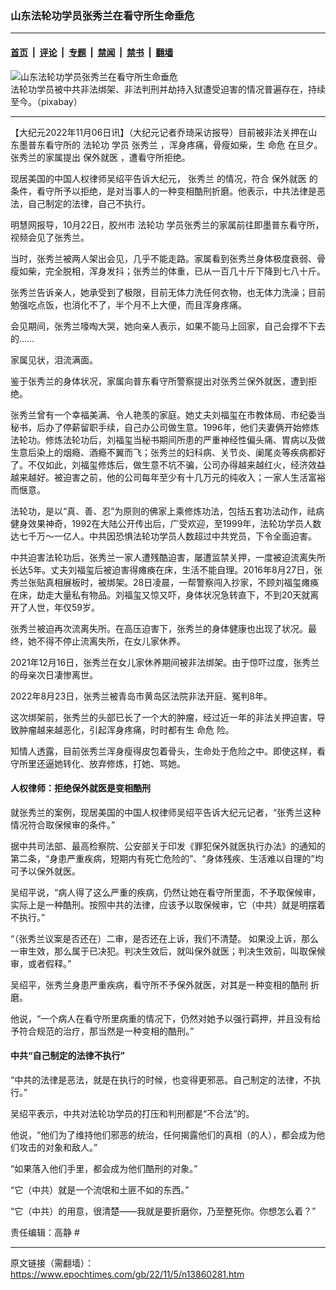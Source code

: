 ### 山东法轮功学员张秀兰在看守所生命垂危

---

#### [首页](../../../..?n13860281) &nbsp;|&nbsp; [评论](../../../../../epoch-comment?n13860281) &nbsp;|&nbsp; [专题](../../../../../epoch-special?n13860281) &nbsp;|&nbsp; [禁闻](../../../../../epoch-news?n13860281) &nbsp;|&nbsp; [禁书](../../../../../books?n13860281) &nbsp;|&nbsp; [翻墙](https://github.com/gfw-breaker/nogfw/blob/master/README.md?n13860281)


<div><img alt="山东法轮功学员张秀兰在看守所生命垂危" class="attachment-djy_600_400 size-djy_600_400 wp-post-image" src="https://i.epochtimes.com/assets/uploads/2021/12/id13417399-pixabay-600x400.jpg"/>
<div class="caption">
 法轮功学员被中共非法绑架、非法判刑并劫持入狱遭受迫害的情况普遍存在，持续至今。（pixabay）
</div></div><hr/><div class="post_content" id="artbody" itemprop="articleBody">
 <!-- article content begin -->
 <p>
  【大纪元2022年11月06日讯】（大纪元记者乔琦采访报导）目前被非法关押在山东墨普东看守所的
  <ok href="https://www.epochtimes.com/gb/tag/%E6%B3%95%E8%BD%AE%E5%8A%9F.html">
   法轮功
  </ok>
  学员
  <ok href="https://www.epochtimes.com/gb/tag/%E5%BC%A0%E7%A7%80%E5%85%B0.html">
   张秀兰
  </ok>
  ，浑身疼痛，骨瘦如柴，生
  <ok href="https://www.epochtimes.com/gb/tag/%E5%91%BD%E5%8D%B1.html">
   命危
  </ok>
  在旦夕。张秀兰的家属提出
  <ok href="https://www.epochtimes.com/gb/tag/%E4%BF%9D%E5%A4%96%E5%B0%B1%E5%8C%BB.html">
   保外就医
  </ok>
  ，遭看守所拒绝。
 </p>
 <p>
  现居美国的中国人权律师吴绍平告诉大纪元，
  <ok href="https://www.epochtimes.com/gb/tag/%E5%BC%A0%E7%A7%80%E5%85%B0.html">
   张秀兰
  </ok>
  的情况，符合
  <ok href="https://www.epochtimes.com/gb/tag/%E4%BF%9D%E5%A4%96%E5%B0%B1%E5%8C%BB.html">
   保外就医
  </ok>
  的条件，看守所予以拒绝，是对当事人的一种变相酷刑折磨。他表示，中共法律是恶法，自己制定的法律，自己不执行。
 </p>
 <p>
  明慧网报导，10月22日，胶州市
  <ok href="https://www.epochtimes.com/gb/tag/%E6%B3%95%E8%BD%AE%E5%8A%9F.html">
   法轮功
  </ok>
  学员张秀兰的家属前往即墨普东看守所，视频会见了张秀兰。
 </p>
 <p>
  当时，张秀兰被两人架出会见，几乎不能走路。家属看到张秀兰身体极度衰弱、骨瘦如柴，完全脱相，浑身发抖；张秀兰的体重，已从一百几十斤下降到七八十斤。
 </p>
 <p>
  张秀兰告诉亲人，她承受到了极限，目前无体力洗任何衣物，也无体力洗澡；目前勉强吃点饭，也消化不了，半个月不上大便，而且浑身疼痛。
 </p>
 <p>
  会见期间，张秀兰嚎啕大哭，她向亲人表示，如果不能马上回家，自己会撑不下去的……
 </p>
 <p>
  家属见状，泪流满面。
 </p>
 <p>
  鉴于张秀兰的身体状况，家属向普东看守所警察提出对张秀兰保外就医，遭到拒绝。
 </p>
 <p>
  张秀兰曾有一个幸福美满、令人艳羡的家庭。她丈夫刘福玺在市教体局、市纪委当秘书，后办了停薪留职手续，自己办公司做生意。1996年，他们夫妻俩开始修炼法轮功。修炼法轮功后，刘福玺当秘书期间所患的严重神经性偏头痛、胃病以及做生意后染上的烟瘾、酒瘾不翼而飞；张秀兰的妇科病、关节炎、阑尾炎等疾病都好了。不仅如此，刘福玺修炼后，做生意不坑不骗，公司办得越来越红火，经济效益越来越好。被迫害之前，他的公司每年至少有十几万元的纯收入；一家人生活富裕而惬意。
 </p>
 <p>
  法轮功，是以“真、善、忍”为原则的佛家上乘修炼功法，包括五套功法动作，祛病健身效果神奇，1992在大陆公开传出后，广受欢迎，至1999年，法轮功学员人数达七千万～一亿人。中共因恐惧法轮功学员人数超过中共党员，下令全面迫害。
 </p>
 <p>
  中共迫害法轮功后，张秀兰一家人遭残酷迫害，屡遭监禁关押，一度被迫流离失所长达5年。丈夫刘福玺后被迫害得瘫痪在床，生活不能自理。2016年8月27日，张秀兰张贴真相展板时，被绑架。28日凌晨，一帮警察闯入抄家，不顾刘福玺瘫痪在床，劫走大量私有物品。刘福玺又惊又吓，身体状况急转直下，不到20天就离开了人世，年仅59岁。
 </p>
 <p>
  张秀兰被迫再次流离失所。在高压迫害下，张秀兰的身体健康也出现了状况。最终，她不得不停止流离失所，在女儿家休养。
 </p>
 <p>
  2021年12月16日，张秀兰在女儿家休养期间被非法绑架。由于惊吓过度，张秀兰的母亲次日凄惨离世。
 </p>
 <p>
  2022年8月23日，张秀兰被青岛市黄岛区法院非法开庭、冤判8年。
 </p>
 <p>
  这次绑架前，张秀兰的头部已长了一个大的肿瘤，经过近一年的非法关押迫害，导致肿瘤越来越恶化，引起浑身疼痛，时时都有生
  <ok href="https://www.epochtimes.com/gb/tag/%E5%91%BD%E5%8D%B1.html">
   命危
  </ok>
  险。
 </p>
 <p>
  知情人透露，目前张秀兰浑身瘦得皮包着骨头，生命处于危险之中。即使这样，看守所里还逼她转化、放弃修炼，打她、骂她。
 </p>
 <h4>
  人权律师：拒绝保外就医是变相酷刑
 </h4>
 <p>
  就张秀兰的案例，现居美国的中国人权律师吴绍平告诉大纪元记者，“张秀兰这种情况符合取保候审的条件。”
 </p>
 <p>
  据中共司法部、最高检察院、公安部关于印发《罪犯保外就医执行办法》的通知的第二条，“身患严重疾病，短期内有死亡危险的”、“身体残疾、生活难以自理的”均可予以保外就医。
 </p>
 <p>
  吴绍平说，“病人得了这么严重的疾病，仍然让她在看守所里面，不予取保候审，实际上是一种酷刑。按照中共的法律，应该予以取保候审，它（中共）就是明摆着不执行。”
 </p>
 <p>
  “（张秀兰议案是否还在）二审，是否还在上诉，我们不清楚。 如果没上诉，那么一审生效，那么属于已决犯。判决生效后，就叫保外就医；判决生效前，叫取保候审，或者假释。”
 </p>
 <p>
  吴绍平，张秀兰身患严重疾病，看守所不予保外就医，对其是一种变相的酷刑 折磨。
 </p>
 <p>
  他说，“一个病人在看守所里病重的情况下，仍然对她予以强行羁押，并且没有给予符合规范的治疗，那当然是一种变相的酷刑。”
 </p>
 <h4>
  中共“自己制定的法律不执行”
 </h4>
 <p>
  “中共的法律是恶法，就是在执行的时候，也变得更邪恶。自己制定的法律，不执行。”
 </p>
 <p>
  吴绍平表示，中共对法轮功学员的打压和判刑都是“不合法”的。
 </p>
 <p>
  他说，“他们为了维持他们邪恶的统治，任何揭露他们的真相（的人），都会成为他们攻击的对象和敌人。”
 </p>
 <p>
  “如果落入他们手里，都会成为他们酷刑的对象。”
 </p>
 <p>
  “它（中共）就是一个流氓和土匪不如的东西。”
 </p>
 <p>
  “它（中共）的用意，很清楚——我就是要折磨你，乃至整死你。你想怎么着？”
 </p>
 <p>
  责任编辑：高静 #
 </p>
 <!-- article content end -->
 <div id="below_article_ad">
 </div>
</div>


---

原文链接（需翻墙）：https://www.epochtimes.com/gb/22/11/5/n13860281.htm